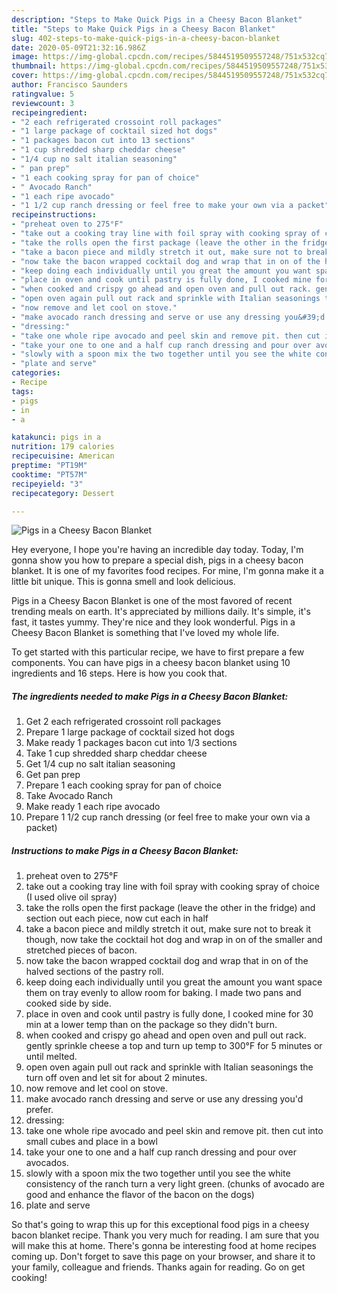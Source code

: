 ```yaml
---
description: "Steps to Make Quick Pigs in a Cheesy Bacon Blanket"
title: "Steps to Make Quick Pigs in a Cheesy Bacon Blanket"
slug: 402-steps-to-make-quick-pigs-in-a-cheesy-bacon-blanket
date: 2020-05-09T21:32:16.986Z
image: https://img-global.cpcdn.com/recipes/5844519509557248/751x532cq70/pigs-in-a-cheesy-bacon-blanket-recipe-main-photo.jpg
thumbnail: https://img-global.cpcdn.com/recipes/5844519509557248/751x532cq70/pigs-in-a-cheesy-bacon-blanket-recipe-main-photo.jpg
cover: https://img-global.cpcdn.com/recipes/5844519509557248/751x532cq70/pigs-in-a-cheesy-bacon-blanket-recipe-main-photo.jpg
author: Francisco Saunders
ratingvalue: 5
reviewcount: 3
recipeingredient:
- "2 each refrigerated crossoint roll packages"
- "1 large package of cocktail sized hot dogs"
- "1 packages bacon cut into 13 sections"
- "1 cup shredded sharp cheddar cheese"
- "1/4 cup no salt italian seasoning"
- " pan prep"
- "1 each cooking spray for pan of choice"
- " Avocado Ranch"
- "1 each ripe avocado"
- "1 1/2 cup ranch dressing or feel free to make your own via a packet"
recipeinstructions:
- "preheat oven to 275°F"
- "take out a cooking tray line with foil spray with cooking spray of choice (I used olive oil spray)"
- "take the rolls open the first package (leave the other in the fridge) and section out each piece, now cut each in half"
- "take a bacon piece and mildly stretch it out, make sure not to break it though, now take the cocktail hot dog and wrap in on of the smaller and stretched pieces of bacon."
- "now take the bacon wrapped cocktail dog and wrap that in on of the halved sections of the pastry roll."
- "keep doing each individually until you great the amount you want space them on tray evenly to allow room for baking. I made two pans and cooked side by side."
- "place in oven and cook until pastry is fully done, I cooked mine for 30 min at a lower temp than on the package so they didn&#39;t burn."
- "when cooked and crispy go ahead and open oven and pull out rack. gently sprinkle cheese a top and turn up temp to 300°F for 5 minutes or until melted."
- "open oven again pull out rack and sprinkle with Italian seasonings the turn off oven and let sit for about 2 minutes."
- "now remove and let cool on stove."
- "make avocado ranch dressing and serve or use any dressing you&#39;d prefer."
- "dressing:"
- "take one whole ripe avocado and peel skin and remove pit. then cut into small cubes and place in a bowl"
- "take your one to one and a half cup ranch dressing and pour over avocados."
- "slowly with a spoon mix the two together until you see the white consistency of the ranch turn a very light green. (chunks of avocado are good and enhance the flavor of the bacon on the dogs)"
- "plate and serve"
categories:
- Recipe
tags:
- pigs
- in
- a

katakunci: pigs in a 
nutrition: 179 calories
recipecuisine: American
preptime: "PT19M"
cooktime: "PT57M"
recipeyield: "3"
recipecategory: Dessert

---
```



![Pigs in a Cheesy Bacon Blanket](https://img-global.cpcdn.com/recipes/5844519509557248/751x532cq70/pigs-in-a-cheesy-bacon-blanket-recipe-main-photo.jpg)

Hey everyone, I hope you're having an incredible day today. Today, I'm gonna show you how to prepare a special dish, pigs in a cheesy bacon blanket. It is one of my favorites food recipes. For mine, I'm gonna make it a little bit unique. This is gonna smell and look delicious.



Pigs in a Cheesy Bacon Blanket is one of the most favored of recent trending meals on earth. It's appreciated by millions daily. It's simple, it's fast, it tastes yummy. They're nice and they look wonderful. Pigs in a Cheesy Bacon Blanket is something that I've loved my whole life.


To get started with this particular recipe, we have to first prepare a few components. You can have pigs in a cheesy bacon blanket using 10 ingredients and 16 steps. Here is how you cook that.

<!--inarticleads1-->

##### The ingredients needed to make Pigs in a Cheesy Bacon Blanket:

1. Get 2 each refrigerated crossoint roll packages
1. Prepare 1 large package of cocktail sized hot dogs
1. Make ready 1 packages bacon cut into 1/3 sections
1. Take 1 cup shredded sharp cheddar cheese
1. Get 1/4 cup no salt italian seasoning
1. Get  pan prep
1. Prepare 1 each cooking spray for pan of choice
1. Take  Avocado Ranch
1. Make ready 1 each ripe avocado
1. Prepare 1 1/2 cup ranch dressing (or feel free to make your own via a packet)




<!--inarticleads2-->

##### Instructions to make Pigs in a Cheesy Bacon Blanket:

1. preheat oven to 275°F
1. take out a cooking tray line with foil spray with cooking spray of choice (I used olive oil spray)
1. take the rolls open the first package (leave the other in the fridge) and section out each piece, now cut each in half
1. take a bacon piece and mildly stretch it out, make sure not to break it though, now take the cocktail hot dog and wrap in on of the smaller and stretched pieces of bacon.
1. now take the bacon wrapped cocktail dog and wrap that in on of the halved sections of the pastry roll.
1. keep doing each individually until you great the amount you want space them on tray evenly to allow room for baking. I made two pans and cooked side by side.
1. place in oven and cook until pastry is fully done, I cooked mine for 30 min at a lower temp than on the package so they didn&#39;t burn.
1. when cooked and crispy go ahead and open oven and pull out rack. gently sprinkle cheese a top and turn up temp to 300°F for 5 minutes or until melted.
1. open oven again pull out rack and sprinkle with Italian seasonings the turn off oven and let sit for about 2 minutes.
1. now remove and let cool on stove.
1. make avocado ranch dressing and serve or use any dressing you&#39;d prefer.
1. dressing:
1. take one whole ripe avocado and peel skin and remove pit. then cut into small cubes and place in a bowl
1. take your one to one and a half cup ranch dressing and pour over avocados.
1. slowly with a spoon mix the two together until you see the white consistency of the ranch turn a very light green. (chunks of avocado are good and enhance the flavor of the bacon on the dogs)
1. plate and serve




So that's going to wrap this up for this exceptional food pigs in a cheesy bacon blanket recipe. Thank you very much for reading. I am sure that you will make this at home. There's gonna be interesting food at home recipes coming up. Don't forget to save this page on your browser, and share it to your family, colleague and friends. Thanks again for reading. Go on get cooking!
